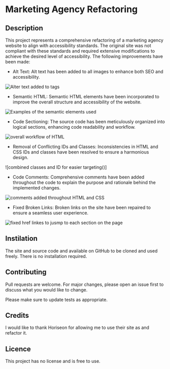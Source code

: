 # Marketing Agency Refactoring

## Description

This project represents a comprehensive refactoring of a marketing agency website to align with accessibility standards. The original site was not compliant with these standards and required extensive modifications to achieve the desired level of accessibility. The following improvements have been made:

- Alt Text: Alt text has been added to all images to enhance both SEO and accessibility.

![Alter text added to <img> tags]()

- Semantic HTML: Semantic HTML elements have been incorporated to improve the overall structure and accessibility of the website.

![Examples of the semantic elements used]()

- Code Sectioning: The source code has been meticulously organized into logical sections, enhancing code readability and workflow.

![overall workflow of HTML]()

- Removal of Conflicting IDs and Classes: Inconsistencies in HTML and CSS IDs and classes have been resolved to ensure a harmonious design.

![combined classes and ID for easier targeting()]

- Code Comments: Comprehensive comments have been added throughout the code to explain the purpose and rationale behind the implemented changes.

![comments added throughout HTML and CSS]()

- Fixed Broken Links: Broken links on the site have been repaired to ensure a seamless user experience.

![fixed href linkes to jusmp to each section on the page]()

## Instilation 

The site and source code and available on GitHub to be cloned and used freely. There is no installation required. 

## Contributing
Pull requests are welcome. For major changes, please open an issue first
to discuss what you would like to change.

Please make sure to update tests as appropriate.

## Credits 

I would like to thank Horiseon for allowing me to use their site as and refactor it. 

## Licence

This project has no license and is free to use.
